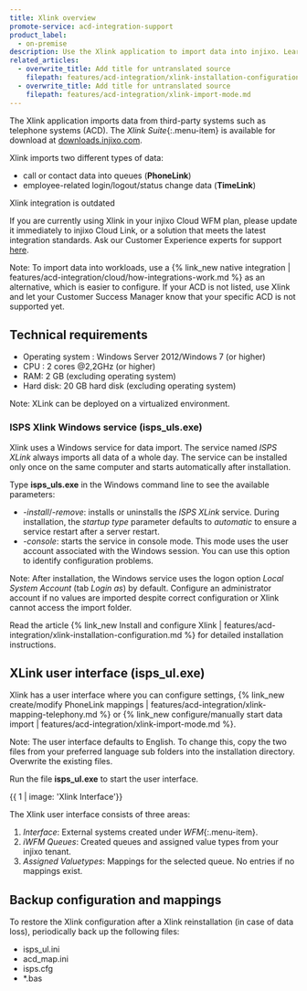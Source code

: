 ```yaml
---
title: Xlink overview
promote-service: acd-integration-support
product_label:
  - on-premise
description: Use the Xlink application to import data into injixo. Learn how to install and configure it.
related_articles:
  - overwrite_title: Add title for untranslated source
    filepath: features/acd-integration/xlink-installation-configuration.md
  - overwrite_title: Add title for untranslated source
    filepath: features/acd-integration/xlink-import-mode.md
---
```


The Xlink application imports data from third-party systems such as telephone systems (ACD). The _Xlink Suite_{:.menu-item} is available for download at [downloads.injixo.com](https://downloads.injixo.com).

Xlink imports two different types of data:

- call or contact data into queues (**PhoneLink**)
- employee-related login/logout/status change data (**TimeLink**)

<div markdown="1" class="hint-box-default hint-box-red">

Xlink integration is outdated

If you are currently using Xlink in your injixo Cloud WFM plan, please update it immediately to injixo Cloud Link, or a solution that meets the latest integration standards. Ask our Customer Experience experts for support [here](https://www.injixo.com/contact/?message_type=support-enquiry&message=Please%20help%20me%20to%20update%20my%20integration.%20I%20understand%20this%20is%20required%20to%20ensure%20continuous%20data%20import%20to%20injixo%20after%20January%2030,%202023.).

</div>

Note: To import data into workloads, use a {% link_new native integration | features/acd-integration/cloud/how-integrations-work.md %} as an alternative, which is easier to configure. If your ACD is not listed, use Xlink and let your Customer Success Manager know that your specific ACD is not supported yet.

## Technical requirements

- Operating system : Windows Server 2012/Windows 7 (or higher)
- CPU : 2 cores \@2,2GHz (or higher)
- RAM: 2 GB (excluding operating system)
- Hard disk: 20 GB hard disk (excluding operating system)

Note: XLink can be deployed on a virtualized environment.

### ISPS Xlink Windows service (isps_uls.exe)

Xlink uses a Windows service for data import. The service named _ISPS XLink_ always imports all data of a whole day. The service can be installed only once on the same computer and starts automatically after installation.

Type **isps_uls.exe** in the Windows command line to see the available parameters:

- _-install_/_-remove_: installs or uninstalls the _ISPS XLink_ service. During installation, the _startup type_ parameter defaults to _automatic_ to ensure a service restart after a server restart.
- _-console_: starts the service in console mode. This mode uses the user account associated with the Windows session. You can use this option to identify configuration problems.

Note: After installation, the Windows service uses the logon option _Local System Account_ (tab _Login as_) by default. Configure an administrator account if no values are imported despite correct configuration or Xlink cannot access the import folder.

Read the article {% link_new Install and configure Xlink | features/acd-integration/xlink-installation-configuration.md %} for detailed installation instructions.

## XLink user interface (isps_ul.exe)

Xlink has a user interface where you can configure settings, {% link_new create/modify PhoneLink mappings | features/acd-integration/xlink-mapping-telephony.md %} or {% link_new configure/manually start data import | features/acd-integration/xlink-import-mode.md %}.

Note: The user interface defaults to English. To change this, copy the two files from your preferred language sub folders into the installation directory. Overwrite the existing files.

Run the file **isps_ul.exe** to start the user interface.

{{ 1 | image: 'Xlink Interface'}}

The Xlink user interface consists of three areas:

1. _Interface_: External systems created under _WFM_{:.menu-item}.
2. _iWFM Queues_: Created queues and assigned value types from your injixo tenant.
3. _Assigned Valuetypes_: Mappings for the selected queue. No entries if no mappings exist.

## Backup configuration and mappings

To restore the Xlink configuration after a Xlink reinstallation (in case of data loss), periodically back up the following files:

- isps_ul.ini
- acd_map.ini
- isps.cfg
- \*.bas
